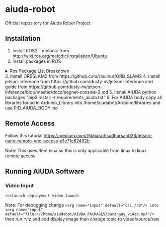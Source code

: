 # aiuda-robot
Official repository for Aiuda Robot Project

## Installation
1. Install ROS2 - melodic from http://wiki.ros.org/melodic/Installation/Ubuntu
2. Install packages in ROS
<details>
<summary>Ros Package List Breakdown</summary>
<br>ORB_SLAM2 /opt/ros/melodic/share/ORB_SLAM2
<br>actionlib /opt/ros/melodic/share/actionlib
<br>actionlib_msgs /opt/ros/melodic/share/actionlib_msgs
<br>actionlib_tutorials /opt/ros/melodic/share/actionlib_tutorials
<br>aiuda_body_serial /home/aiudabot/AIUDA_PACKAGES/arduino_body_serial/src/aiuda_body_serial
<br>aiuda_throttle_package /home/aiudabot/AIUDA_PACKAGES/opencv_ros_package/src/aiuda_throttle_package
<br>aiudastarter /home/aiudabot/AIUDA_PACKAGES/AIUDA_STARTER/src/aiudastarter
<br>amcl /opt/ros/melodic/share/amcl
<br>angles /opt/ros/melodic/share/angles
<br>async_web_server_cpp /opt/ros/melodic/share/async_web_server_cpp
<br>base_local_planner /opt/ros/melodic/share/base_local_planner
<br>bond /opt/ros/melodic/share/bond
<br>bondcpp /opt/ros/melodic/share/bondcpp
<br>bondpy /opt/ros/melodic/share/bondpy
<br>camera_calibration /opt/ros/melodic/share/camera_calibration
<br>camera_calibration_parsers /opt/ros/melodic/share/camera_calibration_parsers
<br>camera_info_manager /opt/ros/melodic/share/camera_info_manager
<br>carrot_planner /opt/ros/melodic/share/carrot_planner
<br>catkin /opt/ros/melodic/share/catkin
<br>class_loader /opt/ros/melodic/share/class_loader
<br>clear_costmap_recovery /opt/ros/melodic/share/clear_costmap_recovery
<br>clock_relay /opt/ros/melodic/share/clock_relay
<br>cmake_modules /opt/ros/melodic/share/cmake_modules
<br>compressed_depth_image_transport /opt/ros/melodic/share/compressed_depth_image_transport
<br>compressed_image_transport /opt/ros/melodic/share/compressed_image_transport
<br>control_msgs /opt/ros/melodic/share/control_msgs
<br>control_toolbox /opt/ros/melodic/share/control_toolbox
<br>controller_interface /opt/ros/melodic/share/controller_interface
<br>controller_manager /opt/ros/melodic/share/controller_manager
<br>controller_manager_msgs /opt/ros/melodic/share/controller_manager_msgs
<br>costmap_2d /opt/ros/melodic/share/costmap_2d
<br>cpp_common /opt/ros/melodic/share/cpp_common
<br>cv_bridge /opt/ros/melodic/share/cv_bridge
<br>depth_image_proc /opt/ros/melodic/share/depth_image_proc
<br>diagnostic_aggregator /opt/ros/melodic/share/diagnostic_aggregator
<br>diagnostic_analysis /opt/ros/melodic/share/diagnostic_analysis
<br>diagnostic_common_diagnostics /opt/ros/melodic/share/diagnostic_common_diagnostics
<br>diagnostic_msgs /opt/ros/melodic/share/diagnostic_msgs
<br>diagnostic_updater /opt/ros/melodic/share/diagnostic_updater
<br>diff_drive_controller /opt/ros/melodic/share/diff_drive_controller
<br>dwa_local_planner /opt/ros/melodic/share/dwa_local_planner
<br>dynamic_reconfigure /opt/ros/melodic/share/dynamic_reconfigure
<br>eigen_conversions /opt/ros/melodic/share/eigen_conversions
<br>fake_localization /opt/ros/melodic/share/fake_localization
<br>filters /opt/ros/melodic/share/filters
<br>forward_command_controller /opt/ros/melodic/share/forward_command_controller
<br>gazebo_dev /opt/ros/melodic/share/gazebo_dev
<br>gazebo_msgs /opt/ros/melodic/share/gazebo_msgs
<br>gazebo_plugins /opt/ros/melodic/share/gazebo_plugins
<br>gazebo_ros /opt/ros/melodic/share/gazebo_ros
<br>gazebo_ros_control /opt/ros/melodic/share/gazebo_ros_control
<br>gencpp /opt/ros/melodic/share/gencpp
<br>geneus /opt/ros/melodic/share/geneus
<br>genlisp /opt/ros/melodic/share/genlisp
<br>genmsg /opt/ros/melodic/share/genmsg
<br>gennodejs /opt/ros/melodic/share/gennodejs
<br>genpy /opt/ros/melodic/share/genpy
<br>geographic_msgs /opt/ros/melodic/share/geographic_msgs
<br>geometry_msgs /opt/ros/melodic/share/geometry_msgs
<br>gl_dependency /opt/ros/melodic/share/gl_dependency
<br>global_planner /opt/ros/melodic/share/global_planner
<br>gmapping /opt/ros/melodic/share/gmapping
<br>hardware_interface /opt/ros/melodic/share/hardware_interface
<br>hector_compressed_map_transport /home/aiudabot/AIUDA_PACKAGES/hector_slam_package/src/hector_slam/hector_compressed_map_transport
<br>hector_geotiff /home/aiudabot/AIUDA_PACKAGES/hector_slam_package/src/hector_slam/hector_geotiff
<br>hector_geotiff_launch /home/aiudabot/AIUDA_PACKAGES/hector_slam_package/src/hector_slam/hector_geotiff_launch
<br>hector_geotiff_plugins /home/aiudabot/AIUDA_PACKAGES/hector_slam_package/src/hector_slam/hector_geotiff_plugins
<br>hector_imu_attitude_to_tf /home/aiudabot/AIUDA_PACKAGES/hector_slam_package/src/hector_slam/hector_imu_attitude_to_tf
<br>hector_imu_tools /home/aiudabot/AIUDA_PACKAGES/hector_slam_package/src/hector_slam/hector_imu_tools
<br>hector_map_server /home/aiudabot/AIUDA_PACKAGES/hector_slam_package/src/hector_slam/hector_map_server
<br>hector_map_tools /home/aiudabot/AIUDA_PACKAGES/hector_slam_package/src/hector_slam/hector_map_tools
<br>hector_mapping /home/aiudabot/AIUDA_PACKAGES/hector_slam_package/src/hector_slam/hector_mapping
<br>hector_marker_drawing /home/aiudabot/AIUDA_PACKAGES/hector_slam_package/src/hector_slam/hector_marker_drawing
<br>hector_nav_msgs /home/aiudabot/AIUDA_PACKAGES/hector_slam_package/src/hector_slam/hector_nav_msgs
<br>hector_slam_launch /home/aiudabot/AIUDA_PACKAGES/hector_slam_package/src/hector_slam/hector_slam_launch
<br>hector_trajectory_server /home/aiudabot/AIUDA_PACKAGES/hector_slam_package/src/hector_slam/hector_trajectory_server
<br>husky_base /home/aiudabot/AIUDA_PACKAGES/husky_ros_package/src/husky/husky_base
<br>husky_bringup /home/aiudabot/AIUDA_PACKAGES/husky_ros_package/src/husky/husky_bringup
<br>husky_control /home/aiudabot/AIUDA_PACKAGES/husky_ros_package/src/husky/husky_control
<br>husky_description /home/aiudabot/AIUDA_PACKAGES/husky_ros_package/src/husky/husky_description
<br>husky_gazebo /home/aiudabot/AIUDA_PACKAGES/husky_ros_package/src/husky/husky_gazebo
<br>husky_msgs /home/aiudabot/AIUDA_PACKAGES/husky_ros_package/src/husky/husky_msgs
<br>husky_navigation /home/aiudabot/AIUDA_PACKAGES/husky_ros_package/src/husky/husky_navigation
<br>husky_viz /home/aiudabot/AIUDA_PACKAGES/husky_ros_package/src/husky/husky_viz
<br>image_geometry /opt/ros/melodic/share/image_geometry
<br>image_proc /opt/ros/melodic/share/image_proc
<br>image_publisher /opt/ros/melodic/share/image_publisher
<br>image_rotate /opt/ros/melodic/share/image_rotate
<br>image_transport /opt/ros/melodic/share/image_transport
<br>image_view /opt/ros/melodic/share/image_view
<br>imu_complementary_filter /opt/ros/melodic/share/imu_complementary_filter
<br>interactive_marker_tutorials /opt/ros/melodic/share/interactive_marker_tutorials
<br>interactive_marker_twist_server /opt/ros/melodic/share/interactive_marker_twist_server
<br>interactive_markers /opt/ros/melodic/share/interactive_markers
<br>joint_limits_interface /opt/ros/melodic/share/joint_limits_interface
<br>joint_state_controller /opt/ros/melodic/share/joint_state_controller
<br>joint_state_publisher /opt/ros/melodic/share/joint_state_publisher
<br>joint_state_publisher_gui /opt/ros/melodic/share/joint_state_publisher_gui
<br>joint_trajectory_controller /opt/ros/melodic/share/joint_trajectory_controller
<br>joy /opt/ros/melodic/share/joy
<br>kdl_conversions /opt/ros/melodic/share/kdl_conversions
<br>kdl_parser /opt/ros/melodic/share/kdl_parser
<br>kdl_parser_py /opt/ros/melodic/share/kdl_parser_py
<br>laser_assembler /opt/ros/melodic/share/laser_assembler
<br>laser_filters /opt/ros/melodic/share/laser_filters
<br>laser_geometry /opt/ros/melodic/share/laser_geometry
<br>librviz_tutorial /opt/ros/melodic/share/librviz_tutorial
<br>lms1xx /opt/ros/melodic/share/lms1xx
<br>map_msgs /opt/ros/melodic/share/map_msgs
<br>map_server /opt/ros/melodic/share/map_server
<br>master_discovery_fkie /opt/ros/melodic/share/master_discovery_fkie
<br>master_sync_fkie /opt/ros/melodic/share/master_sync_fkie
<br>media_export /opt/ros/melodic/share/media_export
<br>message_filters /opt/ros/melodic/share/message_filters
<br>message_generation /opt/ros/melodic/share/message_generation
<br>message_relay /opt/ros/melodic/share/message_relay
<br>message_runtime /opt/ros/melodic/share/message_runtime
<br>mk /opt/ros/melodic/share/mk
<br>move_base /opt/ros/melodic/share/move_base
<br>move_base_msgs /opt/ros/melodic/share/move_base_msgs
<br>move_slow_and_clear /opt/ros/melodic/share/move_slow_and_clear
<br>mpu_6050_driver /home/aiudabot/AIUDA_PACKAGES/mpu_ws/src/mpu_6050_driver
<br>multimaster_launch /opt/ros/melodic/share/multimaster_launch
<br>multimaster_msgs /opt/ros/melodic/share/multimaster_msgs
<br>multimaster_msgs_fkie /opt/ros/melodic/share/multimaster_msgs_fkie
<br>nav_core /opt/ros/melodic/share/nav_core
<br>nav_msgs /opt/ros/melodic/share/nav_msgs
<br>navfn /opt/ros/melodic/share/navfn
<br>nodelet /opt/ros/melodic/share/nodelet
<br>nodelet_topic_tools /opt/ros/melodic/share/nodelet_topic_tools
<br>nodelet_tutorial_math /opt/ros/melodic/share/nodelet_tutorial_math
<br>openslam_gmapping /opt/ros/melodic/share/openslam_gmapping
<br>orb_slam2_ros /home/aiudabot/orb_catkin_ws/src/orb_slam_2_ros
<br>orocos_kdl /opt/ros/melodic/share/orocos_kdl
<br>pcl_conversions /opt/ros/melodic/share/pcl_conversions
<br>pcl_msgs /opt/ros/melodic/share/pcl_msgs
<br>pcl_ros /opt/ros/melodic/share/pcl_ros
<br>pluginlib /opt/ros/melodic/share/pluginlib
<br>pluginlib_tutorials /opt/ros/melodic/share/pluginlib_tutorials
<br>pointcloud_to_laserscan /opt/ros/melodic/share/pointcloud_to_laserscan
<br>polled_camera /opt/ros/melodic/share/polled_camera
<br>position_controllers /opt/ros/melodic/share/position_controllers
<br>postal_goal_ros /home/aiudabot/AIUDA_PACKAGES/postal_goal_ws/src/postal_goal_ros
<br>python_orocos_kdl /opt/ros/melodic/share/python_orocos_kdl
<br>python_qt_binding /opt/ros/melodic/share/python_qt_binding
<br>qt_dotgraph /opt/ros/melodic/share/qt_dotgraph
<br>qt_gui /opt/ros/melodic/share/qt_gui
<br>qt_gui_cpp /opt/ros/melodic/share/qt_gui_cpp
<br>qt_gui_py_common /opt/ros/melodic/share/qt_gui_py_common
<br>qwt_dependency /opt/ros/melodic/share/qwt_dependency
<br>realsense2_description /opt/ros/melodic/share/realsense2_description
<br>realtime_tools /opt/ros/melodic/share/realtime_tools
<br>resource_retriever /opt/ros/melodic/share/resource_retriever
<br>robot_localization /opt/ros/melodic/share/robot_localization
<br>robot_setup_tf /home/aiudabot/tf_catkin_ws/src/robot_setup_tf
<br>robot_state_publisher /opt/ros/melodic/share/robot_state_publisher
<br>ros_deep_learning /home/aiudabot/AIUDA_PACKAGES/ros_workspace/src/ros_deep_learning
<br>ros_environment /opt/ros/melodic/share/ros_environment
<br>rosbag /opt/ros/melodic/share/rosbag
<br>rosbag_migration_rule /opt/ros/melodic/share/rosbag_migration_rule
<br>rosbag_storage /opt/ros/melodic/share/rosbag_storage
<br>rosbash /opt/ros/melodic/share/rosbash
<br>rosboost_cfg /opt/ros/melodic/share/rosboost_cfg
<br>rosbuild /opt/ros/melodic/share/rosbuild
<br>rosclean /opt/ros/melodic/share/rosclean
<br>rosconsole /opt/ros/melodic/share/rosconsole
<br>rosconsole_bridge /opt/ros/melodic/share/rosconsole_bridge
<br>roscpp /opt/ros/melodic/share/roscpp
<br>roscpp_serialization /opt/ros/melodic/share/roscpp_serialization
<br>roscpp_traits /opt/ros/melodic/share/roscpp_traits
<br>roscpp_tutorials /opt/ros/melodic/share/roscpp_tutorials
<br>roscreate /opt/ros/melodic/share/roscreate
<br>rosgraph /opt/ros/melodic/share/rosgraph
<br>rosgraph_msgs /opt/ros/melodic/share/rosgraph_msgs
<br>roslang /opt/ros/melodic/share/roslang
<br>roslaunch /opt/ros/melodic/share/roslaunch
<br>roslib /opt/ros/melodic/share/roslib
<br>roslint /opt/ros/melodic/share/roslint
<br>roslisp /opt/ros/melodic/share/roslisp
<br>roslz4 /opt/ros/melodic/share/roslz4
<br>rosmake /opt/ros/melodic/share/rosmake
<br>rosmaster /opt/ros/melodic/share/rosmaster
<br>rosmsg /opt/ros/melodic/share/rosmsg
<br>rosnode /opt/ros/melodic/share/rosnode
<br>rosout /opt/ros/melodic/share/rosout
<br>rospack /opt/ros/melodic/share/rospack
<br>rosparam /opt/ros/melodic/share/rosparam
<br>rospy /opt/ros/melodic/share/rospy
<br>rospy_tutorials /opt/ros/melodic/share/rospy_tutorials
<br>rosservice /opt/ros/melodic/share/rosservice
<br>rostest /opt/ros/melodic/share/rostest
<br>rostime /opt/ros/melodic/share/rostime
<br>rostopic /opt/ros/melodic/share/rostopic
<br>rosunit /opt/ros/melodic/share/rosunit
<br>roswtf /opt/ros/melodic/share/roswtf
<br>rotate_recovery /opt/ros/melodic/share/rotate_recovery
<br>rqt_action /opt/ros/melodic/share/rqt_action
<br>rqt_bag /opt/ros/melodic/share/rqt_bag
<br>rqt_bag_plugins /opt/ros/melodic/share/rqt_bag_plugins
<br>rqt_console /opt/ros/melodic/share/rqt_console
<br>rqt_dep /opt/ros/melodic/share/rqt_dep
<br>rqt_graph /opt/ros/melodic/share/rqt_graph
<br>rqt_gui /opt/ros/melodic/share/rqt_gui
<br>rqt_gui_cpp /opt/ros/melodic/share/rqt_gui_cpp
<br>rqt_gui_py /opt/ros/melodic/share/rqt_gui_py
<br>rqt_image_view /opt/ros/melodic/share/rqt_image_view
<br>rqt_launch /opt/ros/melodic/share/rqt_launch
<br>rqt_logger_level /opt/ros/melodic/share/rqt_logger_level
<br>rqt_moveit /opt/ros/melodic/share/rqt_moveit
<br>rqt_msg /opt/ros/melodic/share/rqt_msg
<br>rqt_nav_view /opt/ros/melodic/share/rqt_nav_view
<br>rqt_plot /opt/ros/melodic/share/rqt_plot
<br>rqt_pose_view /opt/ros/melodic/share/rqt_pose_view
<br>rqt_publisher /opt/ros/melodic/share/rqt_publisher
<br>rqt_py_common /opt/ros/melodic/share/rqt_py_common
<br>rqt_py_console /opt/ros/melodic/share/rqt_py_console
<br>rqt_reconfigure /opt/ros/melodic/share/rqt_reconfigure
<br>rqt_robot_dashboard /opt/ros/melodic/share/rqt_robot_dashboard
<br>rqt_robot_monitor /opt/ros/melodic/share/rqt_robot_monitor
<br>rqt_robot_steering /opt/ros/melodic/share/rqt_robot_steering
<br>rqt_runtime_monitor /opt/ros/melodic/share/rqt_runtime_monitor
<br>rqt_rviz /opt/ros/melodic/share/rqt_rviz
<br>rqt_service_caller /opt/ros/melodic/share/rqt_service_caller
<br>rqt_shell /opt/ros/melodic/share/rqt_shell
<br>rqt_srv /opt/ros/melodic/share/rqt_srv
<br>rqt_tf_tree /opt/ros/melodic/share/rqt_tf_tree
<br>rqt_top /opt/ros/melodic/share/rqt_top
<br>rqt_topic /opt/ros/melodic/share/rqt_topic
<br>rqt_web /opt/ros/melodic/share/rqt_web
<br>rviz /opt/ros/melodic/share/rviz
<br>rviz_imu_plugin /opt/ros/melodic/share/rviz_imu_plugin
<br>rviz_plugin_tutorials /opt/ros/melodic/share/rviz_plugin_tutorials
<br>rviz_python_tutorial /opt/ros/melodic/share/rviz_python_tutorial
<br>self_test /opt/ros/melodic/share/self_test
<br>sensor_msgs /opt/ros/melodic/share/sensor_msgs
<br>set_point /home/aiudabot/AIUDA_PACKAGES/pose_estimate_ws/src/set_point
<br>shape_msgs /opt/ros/melodic/share/shape_msgs
<br>smach /opt/ros/melodic/share/smach
<br>smach_msgs /opt/ros/melodic/share/smach_msgs
<br>smach_ros /opt/ros/melodic/share/smach_ros
<br>smclib /opt/ros/melodic/share/smclib
<br>stage /opt/ros/melodic/share/stage
<br>stage_ros /opt/ros/melodic/share/stage_ros
<br>std_msgs /opt/ros/melodic/share/std_msgs
<br>std_srvs /opt/ros/melodic/share/std_srvs
<br>stereo_image_proc /opt/ros/melodic/share/stereo_image_proc
<br>stereo_msgs /opt/ros/melodic/share/stereo_msgs
<br>teleop_twist_joy /opt/ros/melodic/share/teleop_twist_joy
<br>teleop_twist_keyboard /home/aiudabot/AIUDA_PACKAGES/teleop_catkin_ws/src/teleop_twist_keyboard
<br>tf /opt/ros/melodic/share/tf
<br>tf2 /opt/ros/melodic/share/tf2
<br>tf2_eigen /opt/ros/melodic/share/tf2_eigen
<br>tf2_geometry_msgs /opt/ros/melodic/share/tf2_geometry_msgs
<br>tf2_kdl /opt/ros/melodic/share/tf2_kdl
<br>tf2_msgs /opt/ros/melodic/share/tf2_msgs
<br>tf2_py /opt/ros/melodic/share/tf2_py
<br>tf2_relay /opt/ros/melodic/share/tf2_relay
<br>tf2_ros /opt/ros/melodic/share/tf2_ros
<br>tf2_sensor_msgs /opt/ros/melodic/share/tf2_sensor_msgs
<br>tf_conversions /opt/ros/melodic/share/tf_conversions
<br>theora_image_transport /opt/ros/melodic/share/theora_image_transport
<br>topic_tools /opt/ros/melodic/share/topic_tools
<br>trajectory_msgs /opt/ros/melodic/share/trajectory_msgs
<br>transmission_interface /opt/ros/melodic/share/transmission_interface
<br>turtle_actionlib /opt/ros/melodic/share/turtle_actionlib
<br>turtle_tf /opt/ros/melodic/share/turtle_tf
<br>turtle_tf2 /opt/ros/melodic/share/turtle_tf2
<br>turtlebot3_bringup /home/aiudabot/turtlebot_ws/src/turtlebot3/turtlebot3_bringup
<br>turtlebot3_description /home/aiudabot/turtlebot_ws/src/turtlebot3/turtlebot3_description
<br>turtlebot3_example /home/aiudabot/turtlebot_ws/src/turtlebot3/turtlebot3_example
<br>turtlebot3_fake /home/aiudabot/turtlebot_ws/src/turtlebot3_simulations/turtlebot3_fake
<br>turtlebot3_gazebo /home/aiudabot/turtlebot_ws/src/turtlebot3_simulations/turtlebot3_gazebo
<br>turtlebot3_msgs /home/aiudabot/turtlebot_ws/src/turtlebot3_msgs
<br>turtlebot3_navigation /home/aiudabot/turtlebot_ws/src/turtlebot3/turtlebot3_navigation
<br>turtlebot3_slam /home/aiudabot/turtlebot_ws/src/turtlebot3/turtlebot3_slam
<br>turtlebot3_teleop /home/aiudabot/turtlebot_ws/src/turtlebot3/turtlebot3_teleop
<br>turtlesim /opt/ros/melodic/share/turtlesim
<br>twist_mux /opt/ros/melodic/share/twist_mux
<br>twist_mux_msgs /opt/ros/melodic/share/twist_mux_msgs
<br>urdf /opt/ros/melodic/share/urdf
<br>urdf_parser_plugin /opt/ros/melodic/share/urdf_parser_plugin
<br>urdf_sim_tutorial /opt/ros/melodic/share/urdf_sim_tutorial
<br>urdf_tutorial /opt/ros/melodic/share/urdf_tutorial
<br>urdfdom_py /opt/ros/melodic/share/urdfdom_py
<br>uuid_msgs /opt/ros/melodic/share/uuid_msgs
<br>velodyne_description /opt/ros/melodic/share/velodyne_description
<br>video_stream_opencv /home/aiudabot/AIUDA_PACKAGES/video_stream_package/src/video_stream_opencv
<br>vision_msgs /opt/ros/melodic/share/vision_msgs
<br>visualization_marker_tutorials /opt/ros/melodic/share/visualization_marker_tutorials
<br>visualization_msgs /opt/ros/melodic/share/visualization_msgs
<br>voxel_grid /opt/ros/melodic/share/voxel_grid
<br>web_video_server /opt/ros/melodic/share/web_video_server
<br>webkit_dependency /opt/ros/melodic/share/webkit_dependency
<br>xacro /opt/ros/melodic/share/xacro
<br>xmlrpcpp /opt/ros/melodic/share/xmlrpcpp
</details>
3. Install ORBSLAM2 from  https://github.com/raulmur/ORB_SLAM2
4. Install jetson-inference from https://github.com/dusty-nv/jetson-inference and guide from https://github.com/dusty-nv/jetson-inference/blob/master/docs/segnet-console-2.md
5. Install AIUDA python packages "pip3 install -r requirements_aiuda.txt"
6. For AIUDA body copy all libraries found in Arduino_Library into  /home/aiudabot/Arduino/libraries and use PID_AIUDA_BODY.ino 


## Remote Access
Follow this tutorial https://medium.com/@bharathsudharsan023/jetson-nano-remote-vnc-access-d1e71c82492b.

Note: This uses Remmina so this is only applicable from linux to linux remote access

## Running AIUDA Software
### Video Input
```
roslaunch deployment_video.launch
```
Note: 
For debugging change `<arg name="input" default="csi://0"/> into <arg name="input" default="file:///home/aiudabot/AIUDA_PACKAGES/barangay_video.mp4"/>` then run rviz and add display image then change topic to video/source/raw

